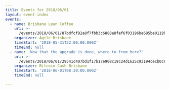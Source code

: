 ```yaml
---
title: Events for 2018/06/01
layout: event-index
events:
  - name: Brisbane Lean Coffee
    uri: >-
      /events/2018/06/01/87bdfcf92a8f7fbb3c6888a8fef6f03196be685be0119b3b5bb27ab5c02011e9
    organizer: Agile Brisbane
    timeStart: '2018-05-31T22:00:00.000Z'
    timeEnd: null
  - name: 'Now that the upgrade is done, where to from here?'
    uri: >-
      /events/2018/06/01/29541c407bd1f17b17e908c19c24d1625c93194cecb0c61a8c4eb670df5d9ff4
    organizer: Bitcoin Cash Brisbane
    timeStart: '2018-06-01T08:30:00.000Z'
    timeEnd: null

---
```

